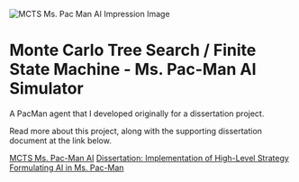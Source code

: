 ![MCTS Ms. Pac Man AI Impression Image](https://www.lucshelton.com/assets/Uploads/8e3f098fa3/LucPac-v2__FillWzIyNjQsNTEyXQ.jpg)

# Monte Carlo Tree Search / Finite State Machine - Ms. Pac-Man AI Simulator

A PacMan agent that I developed originally for a dissertation project.

Read more about this project, along with the supporting dissertation document at the link below.

[MCTS Ms. Pac-Man AI](https://www.lucshelton.com/projects/personal/ms-pac-man-mcts-ai/)
[Dissertation: Implementation of High-Level Strategy Formulating AI in Ms. Pac-Man](https://www.lucshelton.com/assets/Uploads/b2dda31b81/Dissertation-Main-Copy.pdf)
